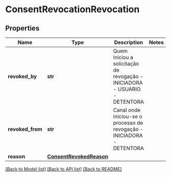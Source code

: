 # ConsentRevocationRevocation

## Properties
Name | Type | Description | Notes
------------ | ------------- | ------------- | -------------
**revoked_by** | **str** | Quem iniciou a solicitação de revogação  - INICIADORA - USUARIO - DETENTORA  | 
**revoked_from** | **str** | Canal onde iniciou-se o processo de revogação  - INICIADORA - DETENTORA  | 
**reason** | [**ConsentRevokedReason**](ConsentRevokedReason.md) |  | 

[[Back to Model list]](../README.md#documentation-for-models) [[Back to API list]](../README.md#documentation-for-api-endpoints) [[Back to README]](../README.md)

